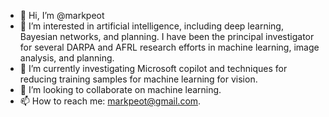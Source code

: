 - 👋 Hi, I’m @markpeot
- 👀 I’m interested in artificial intelligence, including deep learning, Bayesian networks, and planning.  I have been the principal investigator for several DARPA and AFRL research efforts in machine learning, image analysis, and planning. 
- 🌱 I’m currently investigating Microsoft copilot and techniques for reducing training samples for machine learning for vision.
- 💞️ I’m looking to collaborate on machine learning.
- 📫 How to reach me:  markpeot@gmail.com.

<!---
markpeot/markpeot is a ✨ special ✨ repository because its `README.md` (this file) appears on your GitHub profile.
You can click the Preview link to take a look at your changes.
--->
